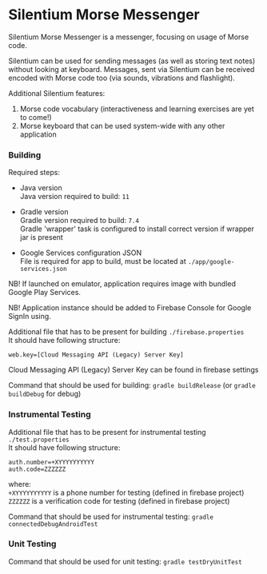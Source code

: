 # Silentium Morse Messenger

Silentium Morse Messenger is a messenger, focusing on usage of Morse code.

Silentium can be used for sending messages (as well as storing text notes) without looking at keyboard.
Messages, sent via Silentium can be received encoded with Morse code too (via sounds, vibrations and flashlight).  

Additional Silentium features:
1. Morse code vocabulary (interactiveness and learning exercises are yet to come!)
2. Morse keyboard that can be used system-wide with any other application

### Building
Required steps:

 + Java version  
   Java version required to build: `11`
   
 + Gradle version  
   Gradle version required to build: `7.4`  
   Gradle 'wrapper' task is configured to install correct version if wrapper jar is present

+ Google Services configuration JSON  
  File is required for app to build, must be located at `./app/google-services.json`  
  
NB! If launched on emulator, application requires image with bundled Google Play Services.

NB! Application instance should be added to Firebase Console for Google SignIn using.

Additional file that has to be present for building `./firebase.properties`  
It should have following structure:
```properties
web.key=[Cloud Messaging API (Legacy) Server Key]
```  
Cloud Messaging API (Legacy) Server Key can be found in firebase settings

Command that should be used for building: `gradle buildRelease` (or `gradle buildDebug` for debug)

### Instrumental Testing
Additional file that has to be present for instrumental testing `./test.properties`  
It should have following structure:
```properties
auth.number=+XYYYYYYYYYY
auth.code=ZZZZZZ
```  
where:  
`+XYYYYYYYYYY` is a phone number for testing (defined in firebase project)  
`ZZZZZZ` is a verification code for testing (defined in firebase project)

Command that should be used for instrumental testing: `gradle connectedDebugAndroidTest`

### Unit Testing
Command that should be used for unit testing: `gradle testDryUnitTest`
